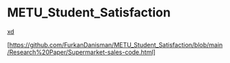 # METU_Student_Satisfaction
[xd](https://github.com/FurkanDanisman/METU_Student_Satisfaction/blob/main/Research%20Paper/METU-Student-Satisfaction-Paper.html)

[https://github.com/FurkanDanisman/METU_Student_Satisfaction/blob/main/Research%20Paper/Supermarket-sales-code.html]
